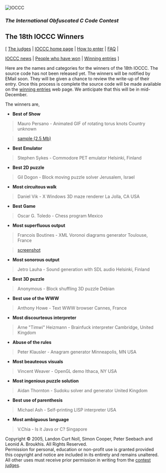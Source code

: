 ![IOCCC](http://ioccc.org/png/ioccc.png)

### *The International Obfuscated C Code Contest*

## **The 18th IOCCC Winners**
[ [The judges](http://www.ioccc.org/judges.html) | [IOCCC home page](http://www.ioccc.org/main.html) | [How
to enter](http://www.ioccc.org/main.html#enter) | [FAQ](http://www.ioccc.org/faq.html) |

[IOCCC news](http://www.ioccc.org/main.html#new) | [People who have won](http://www.ioccc.org/winners.html) | [Winning
entries](http://www.ioccc.org/years.html) ]



Here are the names and categories for the winners of the 18th
IOCCC.  The source code has not been released yet.  The winners will
be notified by EMail soon.  They will be given a chance to review the
write-up of their entry.  Once this process is complete the source code 
will be made available on the [winning entries](http://www.ioccc.org/years.html)
web page.  We anticipate that this will be in mid-December.

The winners are,

- **Best of Show**

> Mauro Persano - Animated GIF of rotating torus knots
> Country unknown


> [sample (2.5 Mb)](http://www.mailcom.com.nyud.net:8090/ioccc/knot.gif)

- **Best Emulator**

> Stephen Sykes - Commodore PET emulator
> Helsinki, Finland

- **Best 2D puzzle**

> Gil Dogon - Block moving puzzle solver
> Jerusalem, Israel

- **Most circuitous walk**

> Daniel Vik - X Windows 3D maze renderer
> La Jolla, CA USA

- **Best Game**

> Oscar G. Toledo - Chess program
> Mexico

- **Most superfluous output**

> Francois Boutines - XML Voronoi diagrams generator
> Toulouse, France

> [screenshot](http://www.mailcom.com/ioccc/voronoi.png)

- **Most sonorous output**

> Jetro Lauha - Sound generation with SDL audio
> Helsinki, Finland

- **Best 3D puzzle**

> Anonymous - Block shuffling 3D puzzle
>Debian

- **Best use of the WWW**

> Anthony Howe - Text WWW browser
> Cannes, France

- **Most discourteous interpreter**

> Arne "Timwi" Heizmann - Brainfuck interpreter
> Cambridge, United Kingdom

- **Abuse of the rules**

> Peter Klausler - Anagram generator
> Minneapolis, MN USA

- **Most beauteous visuals**

> Vincent Weaver - OpenGL demo
> Ithaca, NY USA

- **Most ingenious puzzle solution**

> Aidan Thornton - Sudoku solver and generator
> United Kingdom

- **Best use of parenthesis**

> Michael Ash - Self-printing LISP interpreter
> USA

- **Most ambiguous language**

> V.Chia - Is it Java or C?
> Singapore

Copyright :copyright: 2005, Landon Curt Noll, Simon Cooper, Peter Seebach and
Leonid A. Broukhis. All Rights Reserved.<BR>
Permission for personal, education or non-profit use is
granted provided this copyright and notice are included in its entirety
and remains unaltered.  All other uses must receive prior permission in writing
from the [contest judges](http://www.ioccc.org/judges.html).

